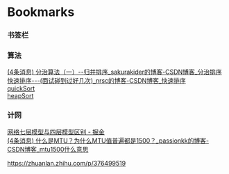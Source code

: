 <!DOCTYPE NETSCAPE-Bookmark-file-1>
<!-- This is an automatically generated file.
     It will be read and overwritten.
     DO NOT EDIT! -->
<META HTTP-EQUIV="Content-Type" CONTENT="text/html; charset=UTF-8">
<TITLE>Bookmarks</TITLE>
<H1>Bookmarks</H1>
<DL><p>
    <DT><H3 ADD_DATE="1648359492" LAST_MODIFIED="0" PERSONAL_TOOLBAR_FOLDER="true">书签栏</H3>
    <DL><p>
        <DT><H3 ADD_DATE="1648398886" LAST_MODIFIED="1648398886">算法</H3>
        <DL><p>
            <DT><A HREF="https://blog.csdn.net/sakurakider/article/details/80031794" ADD_DATE="1648398886">(4条消息) 分治算法（一）--归并排序_sakurakider的博客-CSDN博客_分治排序</A>
            <DT><A HREF="https://blog.csdn.net/nrsc272420199/article/details/82587933" ADD_DATE="1648398886">快速排序---(面试碰到过好几次)_nrsc的博客-CSDN博客_快速排序</A>
            <DT><A HREF="https://paste.ubuntu.com/p/csmmh7tWkC/" ADD_DATE="1648398886">quickSort</A>
            <DT><A HREF="https://paste.ubuntu.com/p/mFj6cKvVqB/" ADD_DATE="1648398886">heapSort</A>
        </DL><p>
        <DT><H3 ADD_DATE="1648398898" LAST_MODIFIED="1648398898">计网</H3>
        <DL><p>
            <DT><A HREF="https://juejin.cn/post/6844903492763533319" ADD_DATE="1648398898">网络七层模型与四层模型区别 - 掘金</A>
            <DT><A HREF="https://blog.csdn.net/passionkk/article/details/100538418" ADD_DATE="1648398898">(4条消息) 什么是MTU？为什么MTU值普遍都是1500？_passionkk的博客-CSDN博客_mtu1500什么意思</A>
        </DL><p>
    </DL><p>
</DL><p>

https://zhuanlan.zhihu.com/p/376499519

